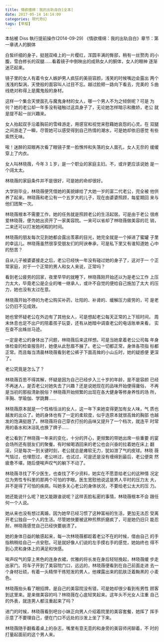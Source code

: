 ```yaml
---
title: 情欲缠绵：我的出轨自白[全本]
date: 2017-05-14 14:14:09
categories: 現代奇幻
tags: [草榴]
---
```

本帖被 Diss 執行提前操作(2014-09-29)
《情欲缠绵：我的出轨自白》章节：第一章诱人的酮体

白皙纤细的身子，挺翘双峰上的一片樱红，浑圆丰满的臀部，稍有一丝赘肉
的小腹，雪白修长的双腿……看着镜子中倒映出的成熟女人的酮体，女人的眼神
逐渐迷茫起来。

镜子里的女人有着令女人嫉妒男人疯狂的美丽容颜，浅笑的时候嘴边会露出
两个浅浅的梨涡，天使般的面容叫人过目不忘。越过脸颊一路向下看去，完美的
Ｓ曲线绝对称得上是魔鬼般的身材。

这样一个集合天使面孔与魔鬼身材的女人，哪一个男人不为之倾倒呢？可是
为何？她的老公却一年多没有碰触过这具身子了，无论她怎样暗示和撒娇，老公
就是提不起一丝兴趣来。

女人抬起双手沿着胸前的雪峰游走，用感官和视觉来慰藉她哀怨的心灵。在
双腿之间游走了一瞬，尽管她可以感受得到自己热情的潮水，可是她却依旧感觉
有些索然无味。

唉！迷醉的双眼再次看了眼镜子里一脸憔悴和失落的女人面孔，女人无奈的
缓缓穿上了内衣。

女人叫林晓薇，今年３１岁，是一个职业的家庭主妇。不，或许更应该说她
是一个阔太太。

林晓薇的家庭条件并不是很好，可是她的命却很好。

大学刚毕业，林晓薇便凭借她的美貌嫁给了大她一岁的富二代老公，完全被
他供养了起来。林晓薇和老公有一个五岁大的儿子，现在由婆婆照顾，每星期回
来与他们团聚一次。

林晓薇根本不需要工作，她的任务就是照顾老公的生活起居。可是由于老公
很疼爱林晓薇，便为她出资开了一家美容院。一来可以省却了林晓薇做美容的花
销，二来还可以打发她闲暇的时间。

林晓薇的朋友每次见到她都会露出羡慕的目光，她完全就是一个掉进了蜜罐
子里的幸运儿。林晓薇虽然很享受朋友们的阿谀奉承，可是私下里又有谁知道她
心中的愁苦？

自从儿子被婆婆接走之后，老公已经快一年没有碰过她的身子了，这对于一
个正常家庭，对于一个正常的男人和女人来说，正常吗？

看到老公疲劳的回家，夜里早早的就睡下，林晓薇刚开始还以为是老公工作
上压力太大，毕竟老公是企业的唯一继承人，或许不自觉的便给自己施加了太大
的压力，她也没有太过在意。

林晓薇开始不停的为老公购买补药，壮阳的、补肾的、缓解压力疲劳的，可
是老公仍旧不见成效。

她也曾怀疑老公在外边有了其他女人，可是想起老公每天正常的上下班时间，
周末休息也足不出户的陪着孩子玩耍，还有从她暗中调查老公的电话账单来看，
实在查不出蛛丝马迹。

一定是老公的身体出了问题，林晓薇后来这样想。可是当她拿着老公公司每
年身体检查的检查报告时，她便从此愁眉不展了。老公一切都正常，身体各项指
标都正常。而且每当清晨林晓薇看到老公裤子下面高耸的小山丘时，她的疑惑便
更深了。

老公究竟是怎么了？

林晓薇百思不得其解，怀疑是因为自己已经步入三十岁的年龄，是不是容颜
已经不再迷人，是否老公对她失去了兴趣？还是说她现在的品味开始便得庸俗，
不再是当初的那般清新脱俗？林晓薇开始频繁的出现在各大健身等修身养性的场
所，丰胸、学瑜伽、学跳舞……

林晓薇原本就是一个性格恬淡的女人，这一年下来她变得更加有女人味，气
质也越发的出众了。她的身体也有了一定的柔软度，似乎连原本就很高耸的胸部
也越发的饱满挺翘了。林晓薇将自己穿衣打扮的品味又提升了一个档次，就连平
时常用的香水和沐浴乳也换了牌子……

老公看到了林晓薇一年来的变化，十分的开心，更频繁的带她出席一些重要
的宴会场所还有朋友们的聚餐。有时候喝酒回来的老公也会兴奋的拉着她在床上
翻滚，只是每次一到关键时刻，老公就总是瘫软无力，犹如泄了气的皮球。林晓
薇气恼过，也埋怨过，老公哄过，也试过，可是还是没有缠绵到最后，老公便突
然疲惫不堪，随后便唉声叹气的躺下不动了。

林晓薇寻找了不少医生，也查找了不少资料，她实在不愿意给老公的这种情
况定位为男性专科里的那两个可怕的字眼。医生宽慰他说这是男人平时的压力太
大，并不是得了可怕的疾病，叫她多关心老公的身体状况，不要给老公太大的压
力。

她还能说什么呢？她又能跟谁说呢？这样丢脸私密的事情，林晓薇根本不会
跟任何一个人说。

她从来也没有想过离婚，因为她早已经习惯了这种富裕的生活，更加无法忍
受离开老公独自一个人的生活。尽管她快要被这种煎熬折磨疯了，可是她仍旧只
能忍耐，林晓薇感觉自己已经快要崩溃了。

她的身体日益的敏感起来，每一次林晓薇都趁着老公不在的时候，借由自己
的手指稍稍给自己一点安慰。可是就好像人们说的左手摸右手的感觉，她始终也
得不到心灵和身体上的满足和快感。

唉声叹气的穿上黑色的连身衣裙，优雅的将长发在身后轻轻挽起，林晓薇缓
步走出家门。将车子开到了美容院门口，远远的，林晓薇便看到在自己前面走进
去一个身材壮硕，有着一头精悍干练短发的男人，他裸露出来的肌肤泛着黝黑的
小麦色。

林晓薇抬头看了眼招牌，是自己的美容院没有错，可是她却很少看到有男性
顾客到这里来。是来做美容的吗？林晓薇在心底轻笑起来。这年头不光女人注重
自己的外表，就连男人都注重起来了吗？

进门的时候，林晓薇看到吧台小妹正向男人介绍着院里的美容套餐，她挥了
挥手示意了不要理自己，便在门口不远处的沙发上坐了下来。

林晓薇随手翻看着桌上的杂志，嘴里有意无意的和身旁的美容师闲聊着，不
时的打量起面前的这个男人来。